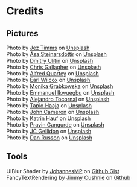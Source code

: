 # Credits

## Pictures
Photo by [Jez Timms](https://unsplash.com/@jeztimms?utm_source=unsplash&utm_medium=referral&utm_content=creditCopyText) on [Unsplash](https://unsplash.com/es/s/fotos/spark?utm_source=unsplash&utm_medium=referral&utm_content=creditCopyText)
<br>
Photo by [Ása Steinarsdóttir](https://unsplash.com/@asast?utm_source=unsplash&utm_medium=referral&utm_content=creditCopyText) on [Unsplash](https://unsplash.com/es/s/fotos/volcano?utm_source=unsplash&utm_medium=referral&utm_content=creditCopyText)
<br>
Photo by [Dmitry Ulitin](https://unsplash.com/@dm_dm?utm_source=unsplash&utm_medium=referral&utm_content=creditCopyText) on [Unsplash](https://unsplash.com/es?utm_source=unsplash&utm_medium=referral&utm_content=creditCopyText)
  <br>
  Photo by [Chris Gallagher](https://unsplash.com/@chriswebdog?utm_source=unsplash&utm_medium=referral&utm_content=creditCopyText) on [Unsplash](https://unsplash.com/s/photos/flood?utm_source=unsplash&utm_medium=referral&utm_content=creditCopyText)
  <br>
  Photo by [Alfred Quartey](https://unsplash.com/@aquartey_?utm_source=unsplash&utm_medium=referral&utm_content=creditCopyText) on [Unsplash](https://unsplash.com/s/photos/saliva?utm_source=unsplash&utm_medium=referral&utm_content=creditCopyText)
  <br>
  Photo by [Earl Wilcox](https://unsplash.com/@earl_plannerzone?utm_source=unsplash&utm_medium=referral&utm_content=creditCopyText) on [Unsplash](https://unsplash.com/s/photos/clay?utm_source=unsplash&utm_medium=referral&utm_content=creditCopyText)
  <br>
  Photo by [Monika Grabkowska](https://unsplash.com/@moniqa?utm_source=unsplash&utm_medium=referral&utm_content=creditCopyText) on [Unsplash](https://unsplash.com/s/photos/potato?utm_source=unsplash&utm_medium=referral&utm_content=creditCopyText)
  <br>
  Photo by [Emmanuel Ikwuegbu](https://unsplash.com/@emmages?utm_source=unsplash&utm_medium=referral&utm_content=creditCopyText) on [Unsplash](https://unsplash.com/s/photos/speak?utm_source=unsplash&utm_medium=referral&utm_content=creditCopyText)
  <br>
  Photo by [Alejandro Tocornal](https://unsplash.com/@tocornal92?utm_source=unsplash&utm_medium=referral&utm_content=creditCopyText) on [Unsplash](https://unsplash.com/s/photos/danger?utm_source=unsplash&utm_medium=referral&utm_content=creditCopyText)
  <br>
  Photo by [Tapio Haaja](https://unsplash.com/@tap5a?utm_source=unsplash&utm_medium=referral&utm_content=creditCopyText) on [Unsplash](https://unsplash.com/s/photos/tram?utm_source=unsplash&utm_medium=referral&utm_content=creditCopyText)
  <br>
  Photo by [John Cameron](https://unsplash.com/@john_cameron?utm_source=unsplash&utm_medium=referral&utm_content=creditCopyText) on [Unsplash](https://unsplash.com/s/photos/battery?utm_source=unsplash&utm_medium=referral&utm_content=creditCopyText)
  <br>
  Photo by [Katrin Hauf](https://unsplash.com/@trine?utm_source=unsplash&utm_medium=referral&utm_content=creditCopyText) on [Unsplash](https://unsplash.com/s/photos/telephone?utm_source=unsplash&utm_medium=referral&utm_content=creditCopyText)
  <br>
  Photo by [Pravin Gangurde](https://unsplash.com/@pravin_722?utm_source=unsplash&utm_medium=referral&utm_content=creditCopyText) on [Unsplash](https://unsplash.com/s/photos/lizard?utm_source=unsplash&utm_medium=referral&utm_content=creditCopyText)
  <br>
  Photo by [JC Gellidon](https://unsplash.com/@jcgellidon?utm_source=unsplash&utm_medium=referral&utm_content=creditCopyText) on [Unsplash](https://unsplash.com/s/photos/smile?utm_source=unsplash&utm_medium=referral&utm_content=creditCopyText)
  <br>
  Photo by [Dan Russon](https://unsplash.com/es/@danrusson?utm_source=unsplash&utm_medium=referral&utm_content=creditCopyText) on [Unsplash](https://unsplash.com/s/photos/pheasant?utm_source=unsplash&utm_medium=referral&utm_content=creditCopyText)
  <br>




## Tools
UIBlur Shader by [JohannesMP](https://gist.github.com/JohannesMP) on [Github Gist](https://gist.github.com/JohannesMP/7d62f282705169a2855a0aac315ff381)
<br>
FancyTextRendering by [Jimmy Cushnie](https://github.com/JimmyCushnie) on [Github](https://github.com/JimmyCushnie/FancyTextRendering)
